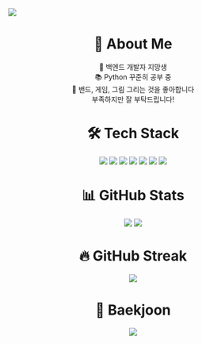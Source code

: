 <img src="https://capsule-render.vercel.app/api?type=waving&color=0bb4ff,d0f0ff&height=160&section=header&text=Hello,%20World!&fontSize=45&fontColor=ffffff&fontAlignY=55&fontAlign=middle&animation=fadeInLeft&desc=백엔드%20개발자%20지망생&descAlign=middle&descSize=20&descFont=monospace" />



<h1 align="center"> 🐣 About Me </h1>
<p align="center"> 
🌱 백엔드 개발자 지망생 <br>
📚 Python 꾸준히 공부 중 <br>
🎸 밴드, 게임, 그림 그리는 것을 좋아합니다 <br>
부족하지만 잘 부탁드립니다!
</p>
  
<h1 align="center"> 🛠 Tech Stack </h1>

<div align="center">
<img src="https://img.shields.io/badge/Python-3776AB?style=flat&logo=Python&logoColor=white"/>
<img src="https://img.shields.io/badge/AWS-FF9900?style=flat&logo=Amazon-AWS&logoColor=white"/>
<img src="https://img.shields.io/badge/GitHub-181717?style=flat&logo=GitHub&logoColor=white"/>
<img src="https://img.shields.io/badge/Linux-FCC624?style=flat&logo=Linux&logoColor=black"/>
<img src="https://img.shields.io/badge/HTML5-E34F26?style=flat-square&logo=html5&logoColor=white"/>
<img src="https://img.shields.io/badge/CSS3-1572B6?style=flat-square&logo=css3&logoColor=white"/>
<img src="https://img.shields.io/badge/JavaScript-F7DF1E?style=flat-square&logo=javascript&logoColor=black"/>
</div>

<h1 align="center">📊 GitHub Stats</h1>

<div align="center">
  <img src="https://github-readme-stats.vercel.app/api?username=kyukyu300&hide=contribs,prs&show_icons=true&theme=tokyonight" />
  <img src="https://github-readme-stats.vercel.app/api/top-langs/?username=kyukyu300&layout=compact&theme=tokyonight" />
</div>

<h1 align="center">🔥 GitHub Streak</h1>

<div align="center">
  <img src="https://streak-stats.demolab.com?user=kyukyu300&theme=tokyonight" />
</div>

<h1 align="center">🧠 Baekjoon</h1>

<div align="center">
  <img src="http://mazassumnida.wtf/api/v2/generate_badge?boj=kyujin1252" />
</div>
